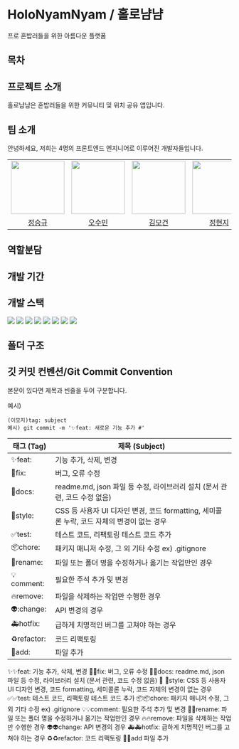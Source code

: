 # HoloNyamNyam / 홀로냠냠

프로 혼밥러들을 위한 아름다운 플랫폼

## 목차

## 프로젝트 소개

홀로냠냠은 혼밥러들을 위한 커뮤니티 및 위치 공유 앱입니다.

## 팀 소개

안녕하세요, 저희는 4명의 프론트엔드 엔지니어로 이루어진 개발자들입니다.

<div align="center">

|                                                                                          |                                                                                          |                                                                                          |                                                                                        |
| :--------------------------------------------------------------------------------------: | :--------------------------------------------------------------------------------------: | :--------------------------------------------------------------------------------------: | :------------------------------------------------------------------------------------: |
| <img src="https://avatars.githubusercontent.com/u/127311862?v=4" width="120px;" alt=""/> | <img src="https://avatars.githubusercontent.com/u/127311862?v=4" width="120px;" alt=""/> | <img src="https://avatars.githubusercontent.com/u/127311862?v=4" width="120px;" alt=""/> | <img src="https://avatars.githubusercontent.com/u/127311862?v=4" width="120" alt="" /> |
|                           [정승규](seunggyujung008@gmail.com)                            |                              [오수민](osm960110@gmail.com)                               |                             [김모건](sendithere79@naver.com)                             |                              [정현지](hgee9816@gmail.com)                              |

</div>

## 역할분담

## 개발 기간

## 개발 스택

<img src="https://img.shields.io/badge/react-61DAFB?style=for-the-badge&logo=react&logoColor=white"> <img src="https://img.shields.io/badge/styledcomponents-DB7093?style=for-the-badge&logo=styledcomponents&logoColor=white"> <img src="https://img.shields.io/badge/eslint-4B32C3?style=for-the-badge&logo=eslint&logoColor=white"> <img src="https://img.shields.io/badge/prettier-F7B93E?style=for-the-badge&logo=prettier&logoColor=white"> <img src="https://img.shields.io/badge/figma-F24E1E?style=for-the-badge&logo=figma&logoColor=white"> <img src="https://img.shields.io/badge/KakaoAPI-FFCD00?style=for-the-badge&logo=kakao&logoColor=white"> <img src="https://img.shields.io/badge/reacthookform-EC5990?style=for-the-badge&logo=reacthookform&logoColor=white"> <img src="https://img.shields.io/badge/recoil-3578E5?style=for-the-badge&logo=react&logoColor=white">

## 폴더 구조

## 깃 커밋 컨벤션/Git Commit Convention

본문이 있다면 제목과 빈줄을 두어 구분합니다.

예시)

```
(이모지)tag: subject
예시) git commit -m '✨feat: 새로운 기능 추가 #'
```

| 태그 (Tag)  | 제목 (Subject)                                                                             |
| ----------- | ------------------------------------------------------------------------------------------ |
| ✨feat:     | 기능 추가, 삭제, 변경                                                                      |
| 🐛fix:      | 버그, 오류 수정                                                                            |
| 📝docs:     | readme.md, json 파일 등 수정, 라이브러리 설치 (문서 관련, 코드 수정 없음)                  |
| 💄style:    | CSS 등 사용자 UI 디자인 변경, 코드 formatting, 세미콜론 누락, 코드 자체의 변경이 없는 경우 |
| ✅test:     | 테스트 코드, 리팩토링 테스트 코드 추가                                                     |
| 📦️chore:   | 패키지 매니저 수정, 그 외 기타 수정 ex) .gitignore                                         |
| 🚚rename:   | 파일 또는 폴더 명을 수정하거나 옮기는 작업만인 경우                                        |
| 💡comment:  | 필요한 주석 추가 및 변경                                                                   |
| 🔥remove:   | 파일을 삭제하는 작업만 수행한 경우                                                         |
| 👽️:change: | API 변경의 경우                                                                            |
| 🚑hotfix:   | 급하게 치명적인 버그를 고쳐야 하는 경우                                                    |
| ♻️refactor: | 코드 리팩토링                                                                              |
| 🌱add:      | 파일 추가                                                                                  |

✨:sparkles:feat: 기능 추가, 삭제, 변경
🐛:bug:fix: 버그, 오류 수정
📝:memo:docs: readme.md, json 파일 등 수정, 라이브러리 설치 (문서 관련, 코드 수정 없음)
💄 :lipstick:style: CSS 등 사용자 UI 디자인 변경, 코드 formatting, 세미콜론 누락, 코드 자체의 변경이 없는 경우
✅:white_check_mark:test: 테스트 코드, 리팩토링 테스트 코드 추가
📦️:package:chore: 패키지 매니저 수정, 그 외 기타 수정 ex) .gitignore
💡:bulb:comment: 필요한 주석 추가 및 변경
🚚:truck:rename: 파일 또는 폴더 명을 수정하거나 옮기는 작업만인 경우
🔥:fire:remove: 파일을 삭제하는 작업만 수행한 경우
👽️:alien:change: API 변경의 경우
🚑:ambulance:hotfix: 급하게 치명적인 버그를 고쳐야 하는 경우
♻️:recycle:refactor: 코드 리팩토링
🌱:seedling:add 파일 추가

